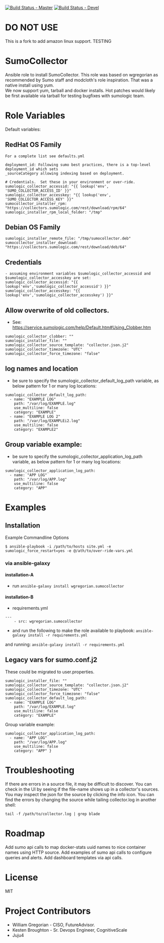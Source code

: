 [![Build Status - Master](https://travis-ci.org/juju4/ansible-sumocollector.svg?branch=master)](https://travis-ci.org/juju4/ansible-sumocollector)
[![Build Status - Devel](https://travis-ci.org/juju4/ansible-sumocollector.svg?branch=devel)](https://travis-ci.org/juju4/ansible-sumocollector/branches)
# DO NOT USE

This is a fork to add amazon linux support. TESTING

# SumoCollector

Ansible role to install SumoCollector. This role was based on wgregorian as recommended by Sumo staff and modcloth's role inspiration.  That was a native install using yum.  
We now support yum, tarball and docker installs.  Hot patches would likely be first available via tarball for testing bugfixes with sumologic team.

# Role Variables

Default variables:

## RedHat OS Family
```
For a complete list see defaults.yml

deployment_id: Following sumo best practices, there is a top-level deployment_id which sets
_sourceCategory allowing indexing based on deployment.

# Credentials.  Set these in your environment or over-ride.
sumologic_collector_accessid: "{{ lookup('env', 'SUMO_COLLECTOR_ACCESS_ID' }}"
sumologic_collector_accesskey: "{{ lookup('env', 'SUMO_COLLECTOR_ACCESS_KEY' }}"
sumocollector_installer_rpm: "https://collectors.sumologic.com/rest/download/rpm/64"
sumologic_installer_rpm_local_folder: "/tmp"
```

## Debian OS Family
```
sumologic_installer_remote_file: "/tmp/sumocollector.deb"
sumocollector_installer_download: "https://collectors.sumologic.com/rest/download/deb/64"
```

## Credentials
```
- assuming environment variables $sumologic_collector_accessid and $sumologic_collector_accesskey are set:
sumologic_collector_accessid: "{{ lookup('env','sumologic_collector_accessid') }}"
sumologic_collector_accesskey: "{{ lookup('env','sumologic_collector_accesskey') }}"
```

## Allow overwrite of old collectors. 
- See: https://service.sumologic.com/help/Default.htm#Using_Clobber.htm
```
sumologic_collector_clobber: ""
sumologic_installer_file: ""
sumologic_collector_source_template: "collector.json.j2"
sumologic_collector_timezone: "UTC"
sumologic_collector_force_timezone: "false"
```

## log names and location
- be sure to specify the sumologic_collector_default_log_path variable, as below pattern for 1 or many log locations:
```
sumologic_collector_default_log_path:
  - name: "EXAMPLE LOG"
    path: "/var/log/EXAMPLE.log"
    use_multiline: false
    category: "EXAMPLE"
  - name: "EXAMPLE LOG 2"
    path: "/var/log/EXAMPLEi2.log"
    use_multiline: false
    category: "EXAMPLE2"
```

## Group variable example:
- be sure to specify the sumologic_collector_application_log_path variable, as below pattern for 1 or many log locations:
```
sumologic_collector_application_log_path:
  - name: "APP LOG"
    path: "/var/log/APP.log"
    use_multiline: false
    category: "APP" 
```

# Examples

## Installation

Example Commandline Options
```
$ ansible-playbook -i /path/to/hosts site.yml -e sumologic_force_restart=yes -e @/ath/to/over-ride-vars.yml
```

### via ansible-galaxy
#### installation-A
- run `ansible-galaxy install wgregorian.sumocollector`

#### installation-B
- requirements.yml

```
---
    - src: wgregorian.sumocollector
```
- and run the following to make the role available to playbook:
`ansible-galaxy install -r requirements.yml`

and running:
`ansible-galaxy install -r requirements.yml`

## Legacy vars for sumo.conf.j2
These could be migrated to user.properties.

```
sumologic_installer_file: ""
sumologic_collector_source_template: "collector.json.j2"
sumologic_collector_timezone: "UTC"
sumologic_collector_force_timezone: "false"
sumologic_collector_default_log_path:
  - name: "EXAMPLE LOG"
    path: "/var/log/EXAMPLE.log"
    use_multiline: false
    category: "EXAMPLE"
```

Group variable example:

```
sumologic_collector_application_log_path:
  - name: "APP LOG"
    path: "/var/log/APP.log"
    use_multiline: false
    category: "APP" }
```

# Troubleshooting

If there are errors in a source file, it may be difficult to discover.
You can check in the UI by seeing if the file-name shows up in a collector's sources.  You may inspect the json for the source by clicking the info icon.
You can find the errors by changing the source while tailing collector.log
in another shell:

`tail -f /path/to/collector.log | grep blade`

# Roadmap

Add sumo api calls to map docker-stats uuid names to nice container names using HTTP source.
Add examples of sumo api calls to configure queries and alerts.
Add dashboard templates via api calls.

# License
MIT

# Project Contributors

* William Gregorian - CISO, FutureAdvisor.
* Kesten Broughton - Sr. Devops Engineer, CognitiveScale
* Juju4

